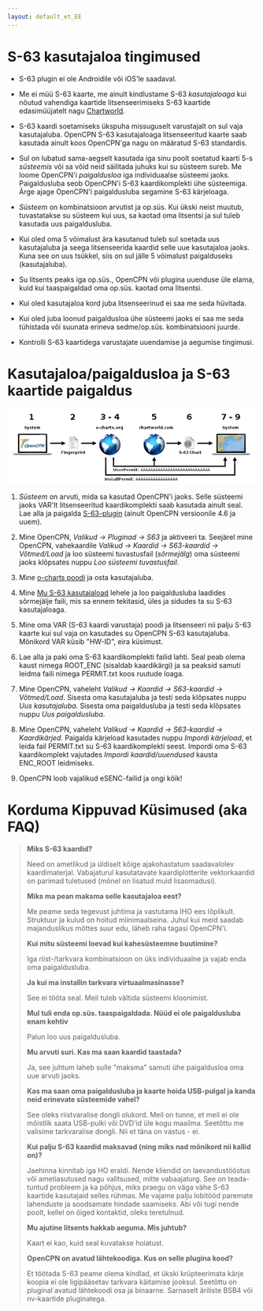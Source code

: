 ```yaml
---
layout: default_et_EE
---
```

# S-63 kasutajaloa tingimused

- S-63 plugin ei ole Androidile või iOS'le saadaval.

- Me ei müü S-63 kaarte, me ainult kindlustame S-63 *kasutajaloaga* kui nõutud vahendiga kaartide litsenseerimiseks S-63 kaartide edasimüüjatelt nagu [Chartworld](https://www.chartworld.com/shop/off_enc).

- S-63 kaardi soetamiseks ükspuha missuguselt varustajalt on sul vaja kasutajaluba. OpenCPN S-63 kasutajaloaga litsenseeritud kaarte saab kasutada ainult koos OpenCPN'ga nagu on määratud S-63 standardis.

- Sul on lubatud sama-aegselt kasutada iga sinu poolt soetatud kaarti 5-s *süsteemis* või sa võid neid säilitada juhuks kui su süsteem sureb. Me loome OpenCPN'i *paigaldusloa* iga individuaalse süsteemi jaoks. Paigaldusluba seob OpenCPN'i S-63 kaardikomplekti ühe süsteemiga. Ärge ajage OpenCPN'i paigaldusluba segamine S-63 kärjeloaga.

- *Süsteem* on kombinatsioon arvutist ja op.süs. Kui ükski neist muutub, tuvastatakse su süsteem kui uus, sa kaotad oma litsentsi ja sul tuleb kasutada uus paigaldusluba.

- Kui oled oma 5 võimalust ära kasutanud tuleb sul soetada uus kasutajaluba ja seega litsenseerida kaardid selle uue kasutajaloa jaoks. Kuna see on uus tsükkel, siis on sul jälle 5 võimalust paigalduseks (kasutajaluba).

- Su litsents peaks iga op.süs., OpenCPN või plugina uuenduse üle elama, kuid kui taaspaigaldad oma op.süs. kaotad oma litsentsi.

- Kui oled kasutajaloa kord juba litsenseerinud ei saa me seda hüvitada.

- Kui oled juba loonud paigaldusloa ühe süsteemi jaoks ei saa me seda tühistada või suunata erineva sedme/op.süs. kombinatsiooni juurde.

- Kontrolli S-63 kaartidega varustajate uuendamise ja aegumise tingimusi.

# Kasutajaloa/paigaldusloa ja S-63 kaartide paigaldus

![sammud](./assets/images/s63.png)

1. *Süsteem* on arvuti, mida sa kasutad OpenCPN'i jaoks. Selle süsteemi jaoks VAR'lt litsenseeritud kaardikomplekti saab kasutada ainult seal. Lae alla ja paigalda [S-63-plugin](https://opencpn.org/OpenCPN/plugins/s63.html) (ainult OpenCPN versioonile 4.6 ja uuem).
    
2. Mine OpenCPN, *Valikud → Pluginad → S63* ja aktiveeri ta. Seejärel mine OpenCPN, vahekaardile *Valikud → Kaardid → S63-kaardid → Võtmed/Load* ja loo süsteemi tuvastusfail (*sõrmejälg*) oma süsteemi jaoks klõpsates nuppu *Loo süsteemi tuvastusfail*.
    
3. Mine [o-charts poodi](https://o-charts.org/shop) ja osta kasutajaluba.
    
4. Mine [Mu S-63 kasutajaload](https://o-charts.org/shop/index.php?fc=module&module=ocpermits&controller=ocpermits) lehele ja loo paigaldusluba laadides sõrmejälje faili, mis sa ennem tekitasid, üles ja sidudes ta su S-63 kasutajaloaga.
    
5. Mine oma VAR (S-63 kaardi varustaja) poodi ja litsenseeri nii palju S-63 kaarte kui sul vaja on kasutades su OpenCPN S-63 kasutajaluba. Mõnikord VAR küsib "HW-ID", eira küsimust.
    
6. Lae alla ja paki oma S-63 kaardikomplekti failid lahti. Seal peab olema kaust nimega ROOT_ENC (sisaldab kaardikärgi) ja sa peaksid samuti leidma faili nimega PERMIT.txt koos ruutude loaga.
    
7. Mine OpenCPN, vaheleht *Valikud → Kaardid → S63-kaardid → Võtmed/Load*. Sisesta oma kasutajaluba ja testi seda klõpsates nuppu *Uus kasutajaluba*. Sisesta oma paigaldusluba ja testi seda klõpsates nuppu *Uus paigaldusluba*.
    
8. Mine OpenCPN, vaheleht *Valikud → Kaardid → S63-kaardid → Kaardikärjed*. Paigalda kärjeload kasutades nuppu *Impordi kärjeload*, et leida fail PERMIT.txt su S-63 kaardikomplekti seest. Impordi oma S-63 kaardikomplekt vajutades *Impordi kaardid/uuendused* kausta ENC_ROOT leidmiseks.
    
9. OpenCPN loob vajalikud eSENC-failid ja ongi kõik!

# Korduma Kippuvad Küsimused (aka FAQ)

> **Miks S-63 kaardid?**
> 
> Need on ametlikud ja üldiselt kõige ajakohastatum saadavalolev kaardimaterjal. Vabajaturul kasutatavate kaardiplotterite vektorkaardid on parimad tuletused (mõnel on lisatud muid lisaomadusi).
> 
> **Miks ma pean maksma selle kasutajaloa eest?**
> 
> Me peame seda tegevust juhtima ja vastutama IHO ees lõplikult. Struktuur ja kulud on hoitud miinimaalseina. Juhul kui meid saadab majanduslikus mõttes suur edu, läheb raha tagasi OpenCPN'i.
> 
> **Kui mitu süsteemi loevad kui kahesüsteemne buutimine?**
> 
> Iga riist-/tarkvara kombinatsioon on üks individuaalne ja vajab enda oma paigaldusluba.
> 
> **Ja kui ma installin tarkvara virtuaalmasinasse?**
> 
> See ei tööta seal. Meil tuleb vältida süsteemi kloonimist.
> 
> **Mul tuli enda op.süs. taaspaigaldada. Nüüd ei ole paigaldusluba enam kehtiv**
> 
> Palun loo uus paigaldusluba.
> 
> **Mu arvuti suri. Kas ma saan kaardid taastada?**
> 
> Ja, see juhtum laheb sulle "maksma" samuti ühe paigaldusloa oma uue arvuti jaoks.
> 
> **Kas ma saan oma paigaldusluba ja kaarte hoida USB-pulgal ja kanda neid erinevate süsteemide vahel?**
> 
> See oleks riistvaralise dongli olukord. Meil on tunne, et meil ei ole mõistlik saata USB-pulki või DVD'id üle kogu maailma. Seetõttu me valisime tarkvaralise dongli. Nii et täna on vastus - ei.
> 
> **Kui palju S-63 kaardid maksavad (ning miks nad mõnikord nii kallid on)?**
> 
> Jaehinna kinnitab iga HO eraldi. Nende kliendid on laevandustööstus või ametiasutused nagu valitsused, mitte vabaajaturg. See on teada-tuntud probleem ja ka põhjus, miks praegu on väga vähe S-63 kaartide kasutajaid selles rühmas. Me vajame palju lobitööd paremate lahenduste ja soodsamate hindade saamiseks. Abi või tugi nende poolt, kellel on õiged kontaktid, oleks teretulnud.
> 
> **Mu ajutine litsents hakkab aeguma. Mis juhtub?**
> 
> Kaart ei kao, kuid seal kuvatakse hoiatust.
> 
> **OpenCPN on avatud lähtekoodiga. Kus on selle plugina kood?**
> 
> Et töötada S-63 peame olema kindlad, et ükski krüpteerimata kärje koopia ei ole ligipääsetav tarkvara käitamise jooksul. Seetõttu on pluginal avatud lähtekoodi osa ja binaarne. Sarnaselt äriliste BSB4 või nv-kaartide pluginatega.
